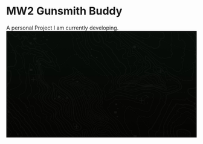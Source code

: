 # MW2 Gunsmith Buddy
A personal Project I am currently developing.
![background image](assets/bg/modern-warfare-2-no-logo.jpg)
